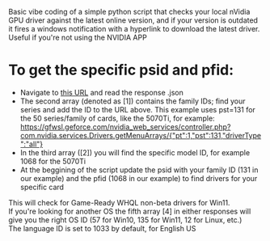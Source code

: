 Basic vibe coding of a simple python script that checks your local nVidia GPU driver against the latest online version, and if your version is outdated it fires a windows notification with a hyperlink to download the latest driver. Useful if you're not using the NVIDIA APP

# To get the specific psid and pfid:
- Navigate to [this URL](https://gfwsl.geforce.com/nvidia_web_services/controller.php?com.nvidia.services.Drivers.getMenuArrays/{"pt":1,"driverType":"all"}) and read the response .json 
- The second array (denoted as [1]) contains the family IDs; find your series and add the ID to the URL above. This example uses pst=131 for the 50 series/family of cards, like the 5070Ti, for example:  
https://gfwsl.geforce.com/nvidia_web_services/controller.php?com.nvidia.services.Drivers.getMenuArrays/{"pt":1,"pst":131,"driverType":"all"} 
- In the third array ([2]) you will find the specific model ID, for example 1068 for the 5070Ti
- At the beggining of the script update the psid with your family ID (131 in our example) and the pfid (1068 in our example) to find drivers for your specific card

This will check for Game-Ready WHQL non-beta drivers for Win11.  
If you're looking for another OS the fifth array [4] in either responses will give you the right OS ID (57 for Win10, 135 for Win11, 12 for Linux, etc.)  
The language ID is set to 1033 by default, for English US
